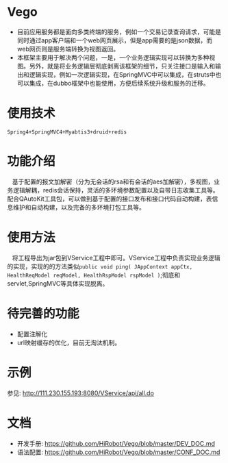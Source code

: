# Vego
- 目前应用服务都是面向多类终端的服务，例如一个交易记录查询请求，可能是同时通过app客户端和一个web网页展示，但是app需要的是json数据，而web网页则是服务端转换为视图返回。
- 本框架主要用于解决两个问题，一是，一个业务逻辑实现可以转换为多种视图。另外，就是将业务逻辑层彻底剥离该框架的细节，只关注接口是输入和输出和逻辑实现，例如一次逻辑实现，在SpringMVC中可以集成，在struts中也可以集成，在dubbo框架中也能使用，方便后续系统升级和服务的迁移。

# 使用技术
    Spring4+SpringMVC4+Myabtis3+druid+redis
    
# 功能介绍
    基于配置的报文加解密（分为无会话的rsa和有会话的aes加解密），多视图，业务逻辑解耦，redis会话保持，灵活的多环境参数配置以及自带日志收集工具等。配合QAutoKit工具包，可以做到基于配置的接口发布和接口代码自动构建，表信息维护和自动构建，以及完备的多环境打包工具等。

# 使用方法
    将工程导出为jar包到VService工程中即可。VService工程中负责实现业务逻辑的实现，实现的的方法类似`public void ping( JAppContext appCtx, HealthReqModel reqModel, HealthRspModel rspModel )`;彻底和servlet,SpringMVC等具体实现脱离。
   
# 待完善的功能
- 配置注解化
- url映射缓存的优化，目前无淘汰机制。

# 示例
参见: http://111.230.155.193:8080/VService/api/all.do

# 文档
- 开发手册: https://github.com/HiRobot/Vego/blob/master/DEV_DOC.md
- 语法配置: https://github.com/HiRobot/Vego/blob/master/CONF_DOC.md

